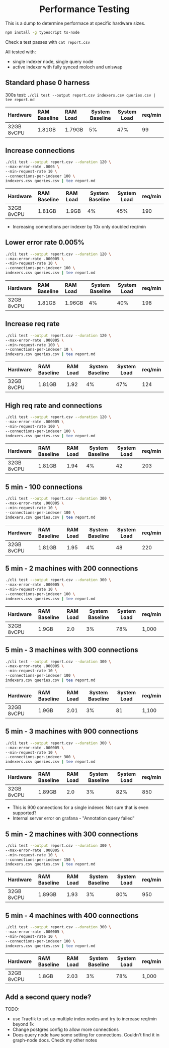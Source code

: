 <h1 align="center">Performance Testing</h1>

This is a dump to determine performace at specific hardware sizes.

```bash
npm install -g typescript ts-node
```

Check a test passes with `cat report.csv`

All tested with:

- single indexer node, single query node
- active indexer with fully synced moloch and uniswap

## Standard phase 0 harness

300s test: `./cli test --output report.csv indexers.csv queries.csv | tee report.md`

| Hardware   | RAM Baseline | RAM Load | System Baseline | System Load | req/min |
| :--------- | :----------- | :------- | --------------- | ----------- | ------- |
| 32GB 8vCPU | 1.81GB       | 1.79GB   | 5%              | 47%         | 99      |

## Increase connections

```bash
./cli test --output report.csv --duration 120 \
--max-error-rate .0005 \
--min-request-rate 10 \
--connections-per-indexer 100 \
indexers.csv queries.csv | tee report.md
```

| Hardware   | RAM Baseline | RAM Load | System Baseline | System Load | req/min |
| :--------- | :----------- | :------- | --------------- | ----------- | ------- |
| 32GB 8vCPU | 1.81GB       | 1.9GB    | 4%              | 45%         | 190     |

- Increasing connections per indexer by 10x only doubled req/min

## Lower error rate 0.005%

```bash
./cli test --output report.csv --duration 120 \
--max-error-rate .000005 \
--min-request-rate 10 \
--connections-per-indexer 100 \
indexers.csv queries.csv | tee report.md
```

| Hardware   | RAM Baseline | RAM Load | System Baseline | System Load | req/min |
| :--------- | :----------- | :------- | --------------- | ----------- | ------- |
| 32GB 8vCPU | 1.81GB       | 1.96GB   | 4%              | 40%         | 198     |

## Increase req rate

```bash
./cli test --output report.csv --duration 120 \
--max-error-rate .000005 \
--min-request-rate 100 \
--connections-per-indexer 10 \
indexers.csv queries.csv | tee report.md
```

| Hardware   | RAM Baseline | RAM Load | System Baseline | System Load | req/min |
| :--------- | :----------- | :------- | --------------- | ----------- | ------- |
| 32GB 8vCPU | 1.81GB       | 1.92     | 4%              | 47%         | 124     |

## High req rate and connections

```bash
./cli test --output report.csv --duration 120 \
--max-error-rate .000005 \
--min-request-rate 100 \
--connections-per-indexer 100 \
indexers.csv queries.csv | tee report.md
```

| Hardware   | RAM Baseline | RAM Load | System Baseline | System Load | req/min |
| :--------- | :----------- | :------- | --------------- | ----------- | ------- |
| 32GB 8vCPU | 1.81GB       | 1.94     | 4%              | 42          | 203     |

## 5 min - 100 connections

```bash
./cli test --output report.csv --duration 300 \
--max-error-rate .000005 \
--min-request-rate 10 \
--connections-per-indexer 100 \
indexers.csv queries.csv | tee report.md
```

| Hardware   | RAM Baseline | RAM Load | System Baseline | System Load | req/min |
| :--------- | :----------- | :------- | --------------- | ----------- | ------- |
| 32GB 8vCPU | 1.81GB       | 1.95     | 4%              | 48          | 220     |

## 5 min - 2 machines with 200 connections

```bash
./cli test --output report.csv --duration 300 \
--max-error-rate .000005 \
--min-request-rate 10 \
--connections-per-indexer 100 \
indexers.csv queries.csv | tee report.md
```

| Hardware   | RAM Baseline | RAM Load | System Baseline | System Load | req/min |
| :--------- | :----------- | :------- | --------------- | ----------- | ------- |
| 32GB 8vCPU | 1.9GB        | 2.0      | 3%              | 78%         | 1,000   |

## 5 min - 3 machines with 300 connections

```bash
./cli test --output report.csv --duration 300 \
--max-error-rate .000005 \
--min-request-rate 10 \
--connections-per-indexer 100 \
indexers.csv queries.csv | tee report.md
```

| Hardware   | RAM Baseline | RAM Load | System Baseline | System Load | req/min |
| :--------- | :----------- | :------- | --------------- | ----------- | ------- |
| 32GB 8vCPU | 1.9GB        | 2.01     | 3%              | 81          | 1,100   |

## 5 min - 3 machines with 900 connections

```bash
./cli test --output report.csv --duration 300 \
--max-error-rate .000005 \
--min-request-rate 10 \
--connections-per-indexer 300 \
indexers.csv queries.csv | tee report.md
```

| Hardware   | RAM Baseline | RAM Load | System Baseline | System Load | req/min |
| :--------- | :----------- | :------- | --------------- | ----------- | ------- |
| 32GB 8vCPU | 1.89GB       | 2.0      | 3%              | 82%         | 850     |

- This is 900 connections for a single indexer. Not sure that is even supported?
- Internal server error on grafana - "Annotation query failed"

## 5 min - 2 machines with 300 connections

```bash
./cli test --output report.csv --duration 300 \
--max-error-rate .000005 \
--min-request-rate 10 \
--connections-per-indexer 150 \
indexers.csv queries.csv | tee report.md
```

| Hardware   | RAM Baseline | RAM Load | System Baseline | System Load | req/min |
| :--------- | :----------- | :------- | --------------- | ----------- | ------- |
| 32GB 8vCPU | 1.89GB       | 1.93     | 3%              | 80%         | 950     |

## 5 min - 4 machines with 400 connections

```bash
./cli test --output report.csv --duration 300 \
--max-error-rate .000005 \
--min-request-rate 10 \
--connections-per-indexer 100 \
indexers.csv queries.csv | tee report.md
```

| Hardware   | RAM Baseline | RAM Load | System Baseline | System Load | req/min |
| :--------- | :----------- | :------- | --------------- | ----------- | ------- |
| 32GB 8vCPU | 1.8GB        | 2.03     | 3%              | 78%         | 1,000   |

## Add a second query node?

TODO:

- use Traefik to set up multiple index nodes and try to increase req/min beyond 1k
- Change postgres config to allow more connections
- Does query node have some setting for connections. Couldn't find it in graph-node docs. Check my other notes
